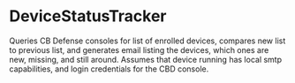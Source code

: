 # DeviceStatusTracker
Queries CB Defense consoles for list of enrolled devices, compares new list to previous list, and generates email listing the devices, which ones are new, missing, and still around. Assumes that device running has local smtp capabilities, and login credentials for the CBD console.
